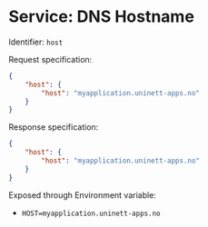 # Service: DNS Hostname

Identifier: `host`


Request specification:

```json
{
	"host": {
		"host": "myapplication.uninett-apps.no"		
	}
}
```


Response specification:

```json
{
	"host": {
		"host": "myapplication.uninett-apps.no"		
	}
}
```

Exposed through Environment variable:

* `HOST=myapplication.uninett-apps.no`

